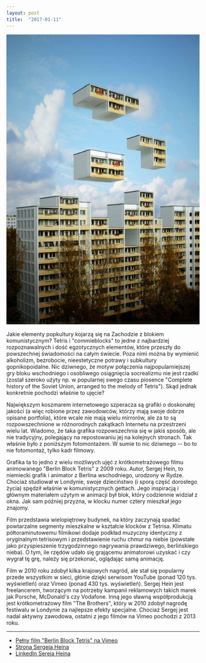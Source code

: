 ```yaml
---
layout: post
title:  "2017-01-11"
---
```


![](/assets/2017-01-11.jpg)

Jakie elementy popkultury kojarzą się na Zachodzie z blokiem komunistycznym? Tetris i "commieblocks" to jedne z najbardziej rozpoznawalnych i dość egzotycznych elementów, które przeszły do powszechnej świadomości na całym świecie. Poza nimi można by wymienić alkoholizm, bezrobocie, nieestetyczne potrawy i subkultury gopnikopoidalne. Nic dziwnego, że motyw połączenia najpopularniejszej gry bloku wschodniego i osobliwego osiągnięcia socrealizmu nie jest rzadki (został szeroko użyty np. w popularnej swego czasu piosence "Complete history of the Soviet Union, arranged to the melody of Tetris"). Skąd jednak konkretnie pochodzi właśnie to ujęcie?

Największym koszmarem internetowego szperacza są grafiki o doskonałej jakości (a więc robione przez zawodowców, którzy mają swoje dobrze opisane portfolia), które wcale nie mają wielu mirrorów, ale za to są rozpowszechnione w różnorodnych zakątkach Internetu na przestrzeni wielu lat. Wiadomo, że taka grafika rozpowszechnia się w jakiś sposób, ale nie tradycyjny, polegający na repostowaniu jej na kolejnych stronach. Tak właśnie było z poniższym fotomontażem. W sumie to nic dziwnego -- bo to nie fotomontaż, tylko kadr filmowy.

Grafika ta to jedno z wielu możliwych ujęć z krótkometrażowego filmu animowanego "Berlin Block Tetris" z 2009 roku. Autor, Sergej Hein, to niemiecki grafik i animator z Berlina wschodniego, urodzony w Rydze. Chociaż studiował w Londynie, swoje dzieciństwo (i sporą część dorosłego życia) spędził właśnie w komunistycznych gettach. Jego inspiracją i głównym materiałem użytym w animacji był blok, który codziennie widział z okna. Jak sam później przyzna, w klocku numer cztery mieszkał jego znajomy.

Film przedstawia wielopiętrowy budynek, na który zaczynają spadać powtarzalne segmenty mieszkalne w kształcie klocków z Tetrisa. Klimatu półtoraminutowemu filmikowi dodaje podkład muzyczny identyczny z oryginalnym tetrisowym i przedstawienie ruchu chmur na niebie (powstałe jako przyspieszenie trzygodzinnego nagrywania prawdziwego, berlińskiego nieba). O tym, ile rzędów udało się grającemu animatorowi uzyskać i czy wygrał tę grę, należy się przekonać, oglądając samą animację.

Film w 2010 roku zdobył kilka krajowych nagród, ale stał się popularny przede wszystkim w sieci, głónie dzięki serwisom YouTube (ponad 120 tys. wyświetleń) oraz Vimeo (ponad 430 tys. wyświetleń). Sergej Hein jest freelancerem, tworzącym na potrzeby kampanii reklamowych takich marek jak Porsche, McDonald's czy Vodafone. Inną jego sławną współprodukcją jest krótkometrażowy film "The Brothers", który w 2010 zdobył nagrodę festiwalu w Londynie za najlepsze efekty specjalne. Chociaż Sergej jest nadal aktywny zawodowa, ostatni z jego filmów na Vimeo pochodzi z 2013 roku.

-------
* [Pełny film "Berlin Block Tetris" na Vimeo](https://vimeo.com/6736261)
* [Strona Sergeja Heina](http://sergejhein.com/)
* [LinkedIn Sereja Heina](https://uk.linkedin.com/in/sergej-hein-31208217)
